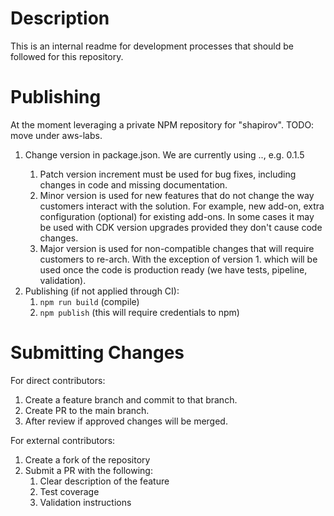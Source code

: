 # Description
This is an internal readme for development processes that should be followed for this repository.

# Publishing
At the moment leveraging a private NPM repository for "shapirov". TODO: move under aws-labs.

1. Change version in package.json. We are currently using <major>.<minor>.<patch>, e.g. 0.1.5
   1. Patch version increment must be used for bug fixes, including changes in code and missing documentation.
   2. Minor version is used for new features that do not change the way customers interact with the solution. For example, new add-on, extra configuration (optional) for existing add-ons. In some cases it may be used with CDK version upgrades provided they don't cause code changes.
   3. Major version is used for non-compatible changes that will require customers to re-arch. With the exception of version 1. which will be used once the code is production ready (we have tests, pipeline, validation).
2. Publishing (if not applied through CI):
   1. `npm run build` (compile)
   2. `npm publish` (this will require credentials to npm)
   
# Submitting Changes
For direct contributors:
1. Create a feature branch and commit to that branch.
2. Create PR to the main branch. 
3. After review if approved changes will be merged.

For external contributors:
1. Create a fork of the repository
2. Submit a PR with the following:
   1. Clear description of the feature
   2. Test coverage
   3. Validation instructions
   